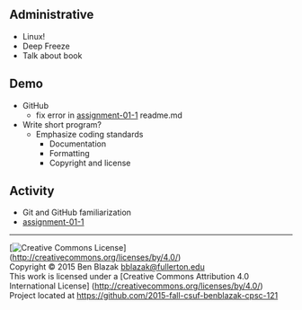 ## Administrative
- Linux!
- Deep Freeze
- Talk about book

## Demo
- GitHub
    - fix error in [assignment-01-1](../assignment-01-1) readme.md
- Write short program?
    - Emphasize coding standards
        - Documentation
        - Formatting
        - Copyright and license

## Activity
- Git and GitHub familiarization
- [assignment-01-1](../assignment-01-1)


-------------------------------------------------------------------------------
[![Creative Commons License](https://i.creativecommons.org/l/by/4.0/88x31.png)]
(http://creativecommons.org/licenses/by/4.0/)  
Copyright &copy; 2015 Ben Blazak <bblazak@fullerton.edu>  
This work is licensed under a [Creative Commons Attribution 4.0 International
License] (http://creativecommons.org/licenses/by/4.0/)  
Project located at <https://github.com/2015-fall-csuf-benblazak-cpsc-121>

